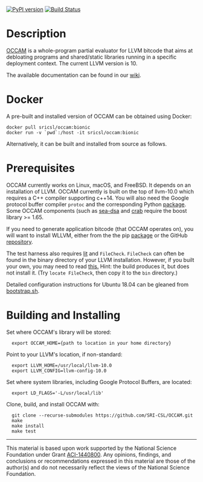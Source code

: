 [![PyPI version](https://badge.fury.io/py/razor.svg)](https://badge.fury.io/py/razor)
[![Build Status](https://github.com/SRI-CSL/OCCAM/actions/workflows/occam-docker.yml/badge.svg)](https://github.com/SRI-CSL/OCCAM/actions/workflows/occam-docker.yml)


Description
============

[OCCAM](https://github.com/SRI-CSL/OCCAM) is a whole-program partial evaluator for LLVM bitcode that aims at debloating programs and shared/static libraries running in a specific deployment context. The current LLVM version is 10.

The available documentation can be found in
our [wiki](https://github.com/SRI-CSL/OCCAM/wiki/Home.md).

Docker
======

A pre-built and installed version of OCCAM can be obtained using Docker:

```shell
docker pull sricsl/occam:bionic
docker run -v `pwd`:/host -it sricsl/occam:bionic
```
Alternatively, it can be built and installed from source as follows.

Prerequisites
============

OCCAM currently works on Linux, macOS, and FreeBSD.  It depends on an installation of LLVM. OCCAM currently is built on the top of llvm-10.0 which requires a C++ compiler supporting c++14. You will also need the Google protocol buffer compiler `protoc` and the corresponding Python [package](https://pypi.python.org/pypi/protobuf/). Some OCCAM components (such as [sea-dsa](https://github.com/seahorn/sea-dsa) and [crab](https://github.com/seahorn/crab) require the boost library >= 1.65.

If you need to generate application bitcode (that OCCAM operates on), you will want to install WLLVM, either from the the pip [package](https://pypi.python.org/pypi/wllvm/) or the GitHub [repository](https://github.com/SRI-CSL/whole-program-llvm.git).

The test harness also requires [lit](https://pypi.python.org/pypi/lit/) and `FileCheck`. `FileCheck` can often be found in the binary directory of your LLVM installation. However, if you built your own, you may need to read [this.](https://bugs.llvm.org//show_bug.cgi?id=25675) Hint: the build produces it, but does not install it. (Try `locate FileCheck`, then copy it to the `bin` directory.)

Detailed configuration instructions for Ubuntu 18.04 can be gleaned from [bootstrap.sh](https://github.com/SRI-CSL/OCCAM/blob/master/vagrants/18.04/basic/bootstrap.sh).

Building and Installing
=======================

Set where OCCAM's library will be stored:
```
  export OCCAM_HOME={path to location in your home directory}
```

Point to your LLVM's location, if non-standard:
```
  export LLVM_HOME=/usr/local/llvm-10.0
  export LLVM_CONFIG=llvm-config-10.0
```

Set where system libraries, including Google Protocol Buffers, are located:
```
  export LD_FLAGS='-L/usr/local/lib'
```

Clone, build, and install OCCAM with:

```
  git clone --recurse-submodules https://github.com/SRI-CSL/OCCAM.git
  make
  make install
  make test
```


---

This material is based upon work supported by the National Science Foundation under Grant [ACI-1440800](http://www.nsf.gov/awardsearch/showAward?AWD_ID=1440800). Any opinions, findings, and conclusions or recommendations expressed in this material are those of the author(s) and do not necessarily reflect the views of the National Science Foundation.

